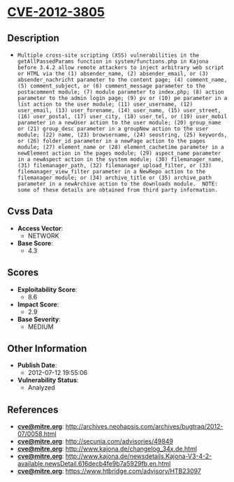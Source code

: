 
# [CVE-2012-3805](https://cve.mitre.org/cgi-bin/cvename.cgi?name=CVE-2012-3805)

## Description

- `Multiple cross-site scripting (XSS) vulnerabilities in the getAllPassedParams function in system/functions.php in Kajona before 3.4.2 allow remote attackers to inject arbitrary web script or HTML via the (1) absender_name, (2) absender_email, or (3) absender_nachricht parameter to the content page; (4) comment_name, (5) comment_subject, or (6) comment_message parameter to the postacomment module; (7) module parameter to index.php; (8) action parameter to the admin login page; (9) pv or (10) pe parameter in a list action to the user module; (11) user_username, (12) user_email, (13) user_forename, (14) user_name, (15) user_street, (16) user_postal, (17) user_city, (18) user_tel, or (19) user_mobil parameter in a newUser action to the user module; (20) group_name or (21) group_desc parameter in a groupNew action to the user module; (22) name, (23) browsername, (24) seostring, (25) keywords, or (26) folder_id parameter in a newPage action to the pages module; (27) element_name or (28) element_cachetime parameter in a newElement action in the pages module; (29) aspect_name parameter in a newAspect action in the system module; (30) filemanager_name, (31) filemanager_path, (32) filemanager_upload_filter, or (33) filemanager_view_filter parameter in a NewRepo action to the filemanager module; or (34) archive_title or (35) archive_path parameter in a newArchive action to the downloads module.  NOTE: some of these details are obtained from third party information.`

## Cvss Data

- **Access Vector**:
  - NETWORK
- **Base Score**:
  - 4.3

## Scores

- **Exploitability Score**:
  - 8.6
- **Impact Score**:
  - 2.9
- **Base Severity**:
  - MEDIUM

## Other Information

- **Publish Date**:
  - 2012-07-12 19:55:06
- **Vulnerability Status**:
  - Analyzed

## References

- **cve@mitre.org**: http://archives.neohapsis.com/archives/bugtraq/2012-07/0058.html
- **cve@mitre.org**: http://secunia.com/advisories/49849
- **cve@mitre.org**: http://www.kajona.de/changelog_34x.de.html
- **cve@mitre.org**: http://www.kajona.de/newsdetails.Kajona-V3-4-2-available.newsDetail.616decb4fe9b7a5929fb.en.html
- **cve@mitre.org**: https://www.htbridge.com/advisory/HTB23097
